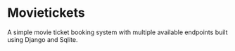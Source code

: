 # Movietickets
A simple movie ticket booking system with multiple available endpoints built using Django and Sqlite.
